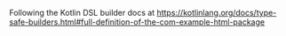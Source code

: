 Following the Kotlin DSL builder docs at https://kotlinlang.org/docs/type-safe-builders.html#full-definition-of-the-com-example-html-package 